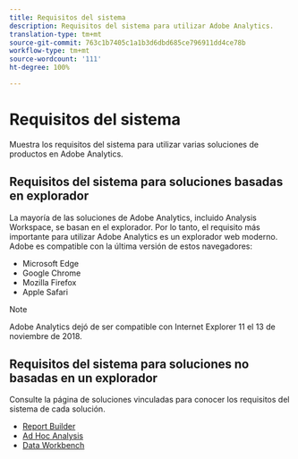 ```yaml
---
title: Requisitos del sistema
description: Requisitos del sistema para utilizar Adobe Analytics.
translation-type: tm+mt
source-git-commit: 763c1b7405c1a1b3d6dbd685ce796911dd4ce78b
workflow-type: tm+mt
source-wordcount: '111'
ht-degree: 100%

---
```



# Requisitos del sistema

Muestra los requisitos del sistema para utilizar varias soluciones de productos en Adobe Analytics.

## Requisitos del sistema para soluciones basadas en explorador

La mayoría de las soluciones de Adobe Analytics, incluido Analysis Workspace, se basan en el explorador. Por lo tanto, el requisito más importante para utilizar Adobe Analytics es un explorador web moderno. Adobe es compatible con la última versión de estos navegadores:

* Microsoft Edge
* Google Chrome
* Mozilla Firefox
* Apple Safari

>[!NOTE]
>
>Adobe Analytics dejó de ser compatible con Internet Explorer 11 el 13 de noviembre de 2018.

## Requisitos del sistema para soluciones no basadas en un explorador

Consulte la página de soluciones vinculadas para conocer los requisitos del sistema de cada solución.

* [Report Builder](/help/analyze/report-builder/setup/system-requirements.md)
* [Ad Hoc Analysis ](/help/analyze/ad-hoc-analysis/c-getting-started.md)
* [Data Workbench](https://docs.adobe.com/content/help/es-ES/data-workbench/using/install/c-data-workbench-client-install.html)
